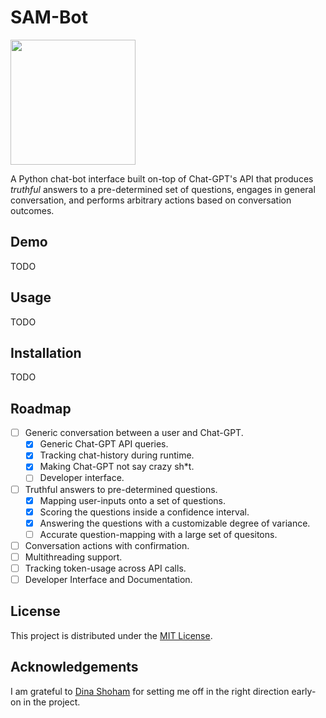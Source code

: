 # SAM-Bot
<img src="https://images.unsplash.com/photo-1546776310-eef45dd6d63c?ixlib=rb-4.0.3&ixid=MnwxMjA3fDB8MHxwaG90by1wYWdlfHx8fGVufDB8fHx8&auto=format&fit=crop&w=1110&q=80" height=200>

A Python chat-bot interface built on-top of Chat-GPT's API that produces _truthful_ answers to a pre-determined set of questions, engages in general conversation, and performs arbitrary actions based on conversation outcomes.

## Demo
TODO

## Usage
TODO

## Installation
TODO

## Roadmap
- [ ] Generic conversation between a user and Chat-GPT.
    - [x] Generic Chat-GPT API queries.
    - [x] Tracking chat-history during runtime.
    - [x] Making Chat-GPT not say crazy sh*t.
    - [ ] Developer interface.
- [ ] Truthful answers to pre-determined questions.
    - [x] Mapping user-inputs onto a set of questions.
    - [x] Scoring the questions inside a confidence interval.
    - [x] Answering the questions with a customizable degree of variance.
    - [ ] Accurate question-mapping with a large set of quesitons.
- [ ] Conversation actions with confirmation.
- [ ] Multithreading support.
- [ ] Tracking token-usage across API calls.
- [ ] Developer Interface and Documentation.

## License
This project is distributed under the [MIT License](https://github.com/dodobird181/sam-bot/blob/main/LICENSE.txt).

## Acknowledgements
I am grateful to [Dina Shoham](https://github.com/dina-shoham) for setting me off in the right direction early-on in the project.
